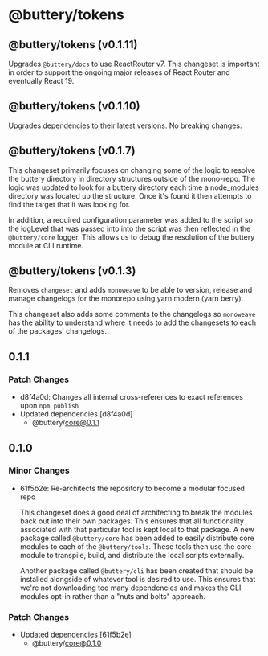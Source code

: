 # @buttery/tokens

<!-- MONOWEAVE:BELOW -->

## @buttery/tokens (v0.1.11) <a name="0.1.11"></a>

Upgrades `@buttery/docs` to use ReactRouter v7. This changeset is important in order to support the ongoing major releases of React Router and eventually React 19.



## @buttery/tokens (v0.1.10) <a name="0.1.10"></a>

Upgrades dependencies to their latest versions. No breaking changes.



## @buttery/tokens (v0.1.7) <a name="0.1.7"></a>

This changeset primarily focuses on changing some of the logic to resolve the buttery directory in directory structures outside of the mono-repo. The logic was updated to look for a buttery directory each time a node_modules directory was located up the structure. Once it's found it then attempts to find the target that it was looking for.

In addition, a required configuration parameter was added to the script so the logLevel that was passed into into the script was then reflected in the `@buttery/core` logger. This allows us to debug the resolution of the buttery module at CLI runtime.



## @buttery/tokens (v0.1.3) <a name="0.1.3"></a>

Removes `changeset` and adds `monoweave` to be able to version, release and manage changelogs for the monorepo using yarn modern (yarn berry).

This changeset also adds some comments to the changelogs so `monoweave` has the ability to understand where it needs to add the changesets to each of the packages' changelogs.



## 0.1.1

### Patch Changes

- d8f4a0d: Changes all internal cross-references to exact references upon `npm publish`
- Updated dependencies [d8f4a0d]
  - @buttery/core@0.1.1

## 0.1.0

### Minor Changes

- 61f5b2e: Re-architects the repository to become a modular focused repo

  This changeset does a good deal of architecting to break the modules back out into their own packages. This ensures that all functionality associated with that particular tool is kept local to that package. A new package called `@buttery/core` has been added to easily distribute core modules to each of the `@buttery/tools`. These tools then use the core module to transpile, build, and distribute the local scripts externally.

  Another package called `@buttery/cli` has been created that should be installed alongside of whatever tool is desired to use. This ensures that we're not downloading too many dependencies and makes the CLI modules opt-in rather than a "nuts and bolts" approach.

### Patch Changes

- Updated dependencies [61f5b2e]
  - @buttery/core@0.1.0
